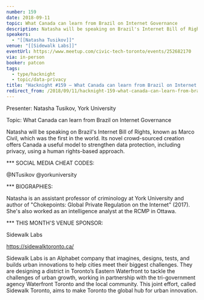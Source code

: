 ```yaml
---
number: 159
date: 2018-09-11
topic: What Canada can learn from Brazil on Internet Governance
description: Natasha will be speaking on Brazil's Internet Bill of Rights, known as Marco Civil, which was the first in the world. Its novel crowd-sourced creation offers Canada a useful model to strengthen data protection, including privacy, using a human rights-based approach.
speakers:
  - "[[Natasha Tusikov]]"
venue: "[[Sidewalk Labs]]"
eventUrl: https://www.meetup.com/civic-tech-toronto/events/252682170
via: in-person
booker: patcon
tags:
  - type/hacknight
  - topic/data-privacy
title: "Hacknight #159 – What Canada can learn from Brazil on Internet Governance"
redirect_from: /2018/09/11/hacknight-159-what-canada-can-learn-from-brazil-on-internet-governance-with-natasha-tusikov/
---
```


Presenter: Natasha Tusikov, York University

Topic: What Canada can learn from Brazil on Internet Governance

Natasha will be speaking on Brazil's Internet Bill of Rights, known as Marco Civil, which was the first in the world. Its novel crowd-sourced creation offers Canada a useful model to strengthen data protection, including privacy, using a human rights-based approach.

*** SOCIAL MEDIA CHEAT CODES:

@NTusikov @yorkuniversity 

*** BIOGRAPHIES:

Natasha is an assistant professor of criminology at York University and author of "Chokepoints: Global Private Regulation on the Internet" (2017). She's also worked as an intelligence analyst at the RCMP in Ottawa.

*** THIS MONTH'S VENUE SPONSOR:

Sidewalk Labs

https://sidewalktoronto.ca/

Sidewalk Labs is an Alphabet company that imagines, designs, tests, and builds urban innovations to help cities meet their biggest challenges. They are designing a district in Toronto’s Eastern Waterfront to tackle the challenges of urban growth, working in partnership with the tri-government agency Waterfront Toronto and the local community. This joint effort, called Sidewalk Toronto, aims to make Toronto the global hub for urban innovation.
